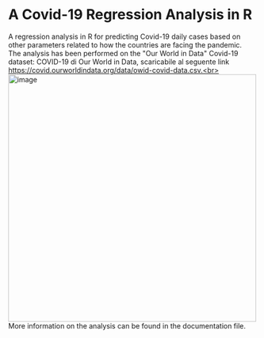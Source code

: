 # A Covid-19 Regression Analysis in R
A regression analysis in R for predicting Covid-19 daily cases based on other parameters related to how the countries are facing the pandemic.<br>
The analysis has been performed on the "Our World in Data" Covid-19 dataset: COVID-19 di Our World in Data, scaricabile al seguente link https://covid.ourworldindata.org/data/owid-covid-data.csv.<br>
<img width="500" alt="image" src="https://github.com/terranovaa/Covid19RegressionAnalysis/assets/61695945/29d9ca33-a74a-4fe2-89bd-961e8a5a4f13">
<br>
More information on the analysis can be found in the documentation file.



